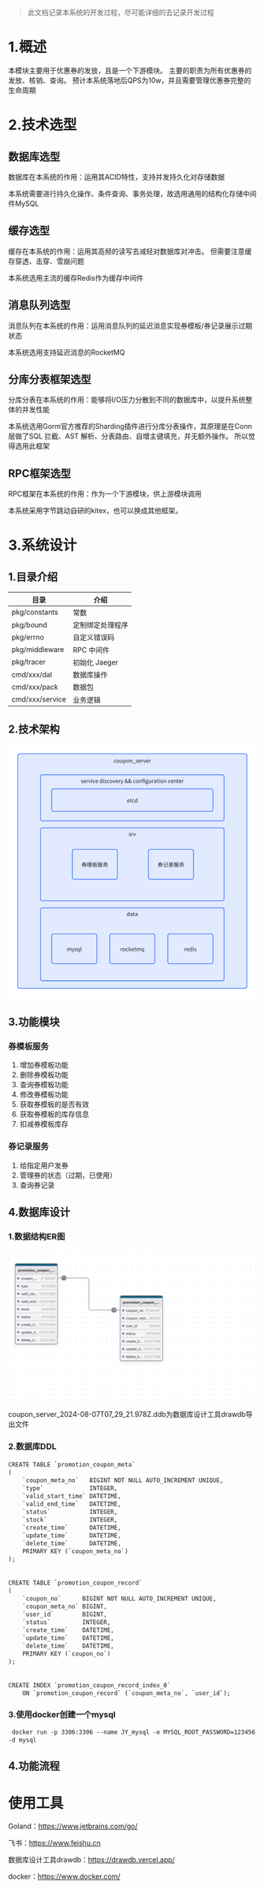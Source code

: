 > 此文档记录本系统的开发过程，尽可能详细的去记录开发过程

# 1.概述

本模块主要用于优惠券的发放，且是一个下游模块。
主要的职责为所有优惠券的发放、核销、查询。
预计本系统落地后QPS为10w，并且需要管理优惠券完整的生命周期

# 2.技术选型

## 数据库选型

数据库在本系统的作用：运用其ACID特性，支持并发持久化对存储数据

本系统需要进行持久化操作、条件查询、事务处理，故选用通用的结构化存储中间件MySQL

## 缓存选型

缓存在本系统的作用：运用其高频的读写去减轻对数据库对冲击。
但需要注意缓存穿透、击穿、雪崩问题

本系统选用主流的缓存Redis作为缓存中间件

## 消息队列选型

消息队列在本系统的作用：运用消息队列的延迟消息实现券模板/券记录展示过期状态

本系统选用支持延迟消息的RocketMQ

## 分库分表框架选型

分库分表在本系统的作用：能够将I/O压力分散到不同的数据库中，以提升系统整体的并发性能

本系统选用Gorm官方推荐的Sharding插件进行分库分表操作，其原理是在Conn层做了SQL 拦截、AST 解析、分表路由、自增主键填充，并无额外操作。
所以觉得选用此框架

## RPC框架选型

RPC框架在本系统的作用：作为一个下游模块，供上游模块调用

本系统采用字节跳动自研的kitex，也可以换成其他框架。

# 3.系统设计

## 1.目录介绍

| 目录              | 介绍         |
|-----------------|------------|
| pkg/constants   | 常数         |
| pkg/bound       | 定制绑定处理程序   |
| pkg/errno       | 自定义错误码     |
| pkg/middleware  | RPC 中间件    |
| pkg/tracer      | 初始化 Jaeger |
| cmd/xxx/dal     | 数据库操作      |
| cmd/xxx/pack    | 数据包        |
| cmd/xxx/service | 业务逻辑       |

## 2.技术架构

![技术架构.png](image/技术架构.png)

## 3.功能模块

### 券模板服务

1. 增加券模板功能
2. 删除券模板功能
3. 查询券模板功能
4. 修改券模板功能
5. 获取券模板的是否有效
6. 获取券模板的库存信息
7. 扣减券模板库存

### 券记录服务

1. 给指定用户发券
2. 管理券的状态（过期，已使用）
3. 查询券记录

## 4.数据库设计

### 1.数据结构ER图

![数据结构ER图.png](image/数据结构ER图.png)

coupon_server_2024-08-07T07_29_21.978Z.ddb为数据库设计工具drawdb导出文件

### 2.数据库DDL

```mysql
CREATE TABLE `promotion_coupon_meta`
(
    `coupon_meta_no`   BIGINT NOT NULL AUTO_INCREMENT UNIQUE,
    `type`             INTEGER,
    `valid_start_time` DATETIME,
    `valid_end_time`   DATETIME,
    `status`           INTEGER,
    `stock`            INTEGER,
    `create_time`      DATETIME,
    `update_time`      DATETIME,
    `delete_time`      DATETIME,
    PRIMARY KEY (`coupon_meta_no`)
);


CREATE TABLE `promotion_coupon_record`
(
    `coupon_no`      BIGINT NOT NULL AUTO_INCREMENT UNIQUE,
    `coupon_meta_no` BIGINT,
    `user_id`        BIGINT,
    `status`         INTEGER,
    `create_time`    DATETIME,
    `update_time`    DATETIME,
    `delete_time`    DATETIME,
    PRIMARY KEY (`coupon_no`)
);


CREATE INDEX `promotion_coupon_record_index_0`
    ON `promotion_coupon_record` (`coupon_meta_no`, `user_id`);

```

### 3.使用docker创建一个mysql

```shell
 docker run -p 3306:3306 --name JY_mysql -e MYSQL_ROOT_PASSWORD=123456 -d mysql
```

## 4.功能流程

# 使用工具

Goland：https://www.jetbrains.com/go/

飞书：https://www.feishu.cn

数据库设计工具drawdb：https://drawdb.vercel.app/

docker：https://www.docker.com/